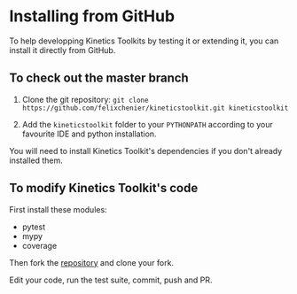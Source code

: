 # Installing from GitHub

To help developping Kinetics Toolkits by testing it or extending it, you can install it directly from GitHub.

## To check out the master branch

1. Clone the git repository: `git clone https://github.com/felixchenier/kineticstoolkit.git kineticstoolkit`

2. Add the `kineticstoolkit` folder to your `PYTHONPATH` according to your favourite IDE and python installation.

You will need to install Kinetics Toolkit's dependencies if you don't already installed them.

## To modify Kinetics Toolkit's code

First install these modules:

- pytest
- mypy
- coverage

Then fork the [repository](https://github.com/felixchenier/kineticstoolkit) and clone your fork.

Edit your code, run the test suite, commit, push and PR.
